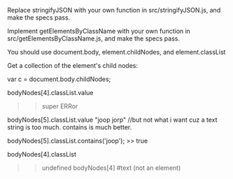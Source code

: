 Replace stringifyJSON with your own function in src/stringifyJSON.js, and make the specs pass.

Implement getElementsByClassName with your own function in src/getElementsByClassName.js, and make the specs pass.

You should use 
document.body, element.childNodes, and element.classList

Get a collection of the <body> element's child nodes:

var c = document.body.childNodes;

bodyNodes[4].classList.value
>> super ERRor

bodyNodes[5].classList.value
"joop jorp"
//but not what i want cuz a text string is too much. contains is much better.

bodyNodes[5].classList.contains('joop'); >> true

bodyNodes[4].classList
>>undefined
bodyNodes[4]
>>#text (not an element)
